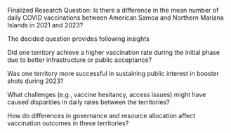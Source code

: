 Finalized Research Question:
Is there a difference in the mean number of daily COVID vaccinations between American Samoa and Northern Mariana Islands in 2021 and 2023?

The decided question provides following insights

Did one territory achieve a higher vaccination rate during the initial phase due to better infrastructure or public acceptance?

Was one territory more successful in sustaining public interest in booster shots during 2023?

What challenges (e.g., vaccine hesitancy, access issues) might have caused disparities in daily rates between the territories?

How do differences in governance and resource allocation affect vaccination outcomes in these territories?
 